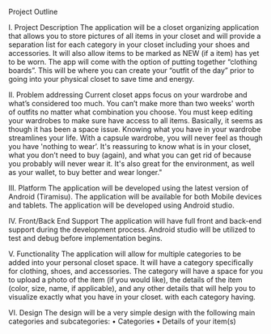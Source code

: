 Project Outline


I. Project Description
The application will be a closet organizing application that allows you to store pictures of all items in your closet and will provide a separation list for each category in your closet including your shoes and accessories. It will also allow items to be marked as NEW (if a item) has yet to be worn. The app will come with the option of putting together “clothing boards”. This will be where you can create your “outfit of the day” prior to going into your physical closet to save time and energy. 

II. Problem addressing
Current closet apps focus on your wardrobe and what’s considered too much. You can’t make more than two weeks' worth of outfits no matter what combination you choose. You must keep editing your wardrobes to make sure have access to all items. Basically, it seems as though it has been a space issue. Knowing what you have in your wardrobe streamlines your life. With a capsule wardrobe, you will never feel as though you have 'nothing to wear’. It's reassuring to know what is in your closet, what you don’t need to buy (again), and what you can get rid of because you probably will never wear it. It's also great for the environment, as well as your wallet, to buy better and wear longer."


III. Platform
The application will be developed using the latest version of Android (Tiramisu). The 
application will be available for both Mobile devices and tablets. The application will be 
developed using Android studio.

IV. Front/Back End Support
The application will have full front and back-end support during the development 
process. Android studio will be utilized to test and debug before implementation begins.


V. Functionality
The application will allow for multiple categories to be added into your personal closet space. It will have a category specifically for clothing, shoes, and accessories. The category will have a space for you to upload a photo of the item (if you would like), the details of the item (color, size, name, if applicable), and any other details that will help you to visualize exactly what you have in your closet.  with each category having. 

VI. Design 
The design will be a very simple design with the following main categories and subcategories: 
•	Categories
•	Details of your item(s)
